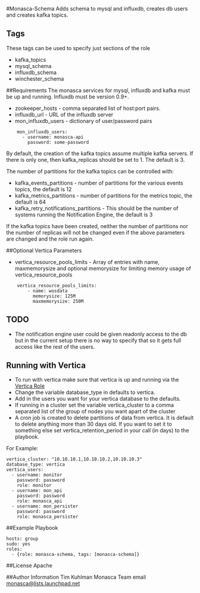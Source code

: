 #Monasca-Schema
Adds schema to mysql and influxdb, creates db users and creates kafka topics.

## Tags
These tags can be used to specify just sections of the role
- kafka_topics
- mysql_schema
- influxdb_schema
- winchester_schema

##Requirements
The monasca services for mysql, influxdb and kafka must be up and running. Influxdb must be version 0.9+.
- zookeeper_hosts - comma separated list of host:port pairs.
- influxdb_url - URL of the influxdb server
- mon_influxdb_users - dictionary of user/password pairs
```
    mon_influxdb_users:
      - username: monasca-api
        password: some-password
```

By default, the creation of the kafka topics assume multiple kafka servers. If there is only one, then
kafka_replicas should be set to 1. The default is 3.

The number of partitions for the kafka topics can be controlled with:
- kafka_events_partitions - number of partitions for the various events topics, the default is 12
- kafka_metrics_partitions - number of partitions for the metrics topic, the default is 64
- kafka_retry_notifications_partitions - This should be the number of systems running the Notification Engine, the default is 3

If the kafka topics have been created, neither the number of partitions nor the number of replicas will not be
changed even if the above parameters are changed and the role run again.

##Optional Vertica Parameters
- vertica_resource_pools_limits - Array of entries with name, maxmemorysize and optional memorysize for limiting memory usage of vertica_resource_pools
```
    vertica_resource_pools_limits:
        - name: wosdata
          memorysize: 125M
          maxmemorysize: 250M
```

## TODO
- The notification engine user could be given readonly access to the db but in the current setup there is no way
  to specify that so it gets full access like the rest of the users.

## Running with Vertica
- To run with vertica make sure that vertica is up and running via the [Vertica Role](https://github.com/hpcloud-mon/ansible-vertica)
- Change the variable database_type in defaults to vertica.
- Add in the users you want for your vertica database to the defaults.
- If running in a cluster set the variable vertica_cluster to a comma separated list of the group of nodes you want apart of the cluster
- A cron job is created to delete partitions of data from vertica. It is default to delete anything more than 30 days old. If you want to set it to something else set vertica_retention_period in your call (in days) to the playbook.

For Example:

```
vertica_cluster: "10.10.10.1,10.10.10.2,10.10.10.3"
database_type: vertica
vertica_users:
  - username: monitor
    password: password
    role: monitor
  - username: mon_api
    password: password
    role: monasca_api
  - username: mon_persister
    password: password
    role: monasca_persister
```

##Example Playbook

    hosts: group
    sudo: yes
    roles:
      - {role: monasca-schema, tags: [monasca-schema]}

##License
Apache

##Author Information
Tim Kuhlman
Monasca Team email monasca@lists.launchpad.net
